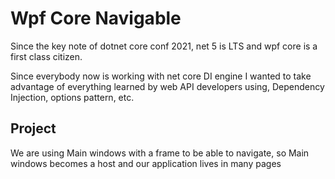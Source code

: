 # Wpf Core Navigable
Since the key note of dotnet core conf 2021, net 5 is LTS and wpf core is a first class citizen.

Since everybody now is working with net core DI engine I wanted to take advantage of everything learned by web API developers using, Dependency Injection, options pattern, etc.

## Project
We are using Main windows with a frame to be able to navigate, so Main windows becomes a host and our application lives in many pages
